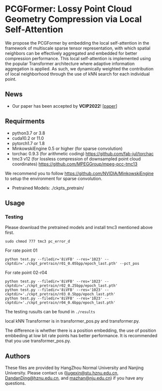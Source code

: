 # PCGFormer: Lossy Point Cloud Geometry Compression via Local Self-Attention

We propose the PCGFormer by embedding the local self-attention in the framework of multiscale sparse tensor representation, with which spatial neighbors can be effectively
aggregated and embedded for better compression performance. This local self-attention is implemented using the popular Transformer architecture where adaptive information aggregation 
is applied. As such, we dynamically weighted the contribution of local neighborhood through the use of kNN search for each individual point.
## News

- Our paper has been accepted by **VCIP2022**! [[paper](https://ieeexplore.ieee.org/abstract/document/10008892)]

## Requirments
- python3.7 or 3.8
- cuda10.2 or 11.0
- pytorch1.7 or 1.8
- MinkowskiEngine 0.5 or higher (for sparse convolution)
- torchac 0.9.3 (for arithmetic coding) https://github.com/fab-jul/torchac
- tmc3 v12 (for lossless compression of downsampled point cloud coordinates) https://github.com/MPEGGroup/mpeg-pcc-tmc13

We recommend you to follow https://github.com/NVIDIA/MinkowskiEngine to setup the environment for sparse convolution. 

- Pretrained Models: ./ckpts_pretrain/

## Usage

### Testing
Please download the pretrained models and install tmc3 mentioned above first.
```shell
sudo chmod 777 tmc3 pc_error_d
```
For rate point 01
```shell
python test.py --filedir='8iVFB' --res='1023' --ckptdir='./ckpt_pretrain/r01_0.05bpp/epoch_last.pth' --pct_pos
```
For rate point 02-r04
```shell
python test.py --filedir='8iVFB' --res='1023' --ckptdir='./ckpt_pretrain/r02_0.25bpp/epoch_last.pth'
python test.py --filedir='8iVFB' --res='1023' --ckptdir='./ckpt_pretrain/r03_0.5bpp/epoch_last.pth'
python test.py --filedir='8iVFB' --res='1023' --ckptdir='./ckpt_pretrain/r04_0.6bpp/epoch_last.pth'
```
The testing rusults can be found in `./results`

local kNN Transformer is in transformer_pos.py and transformer.py.

The difference is whether there is a position embedding, the use of position embbeding at low bit rate points has better performance.
It is recommended that you use transformer_pos.py.

## Authors
These files are provided by HangZhou Normal University and Nanjing University. 
Please contact us (liugexin@stu.hznu.edu.cn, DandanDing@hznu.edu.cn, and mazhan@nju.edu.cn) if you have any questions.
